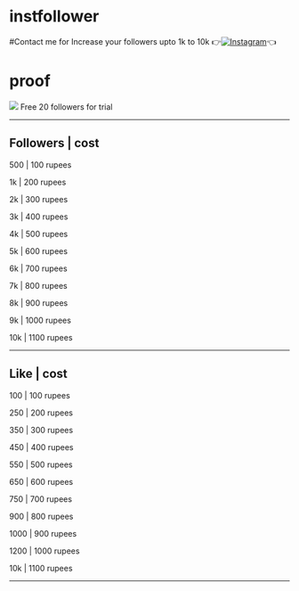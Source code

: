 # instfollower

#Contact me for 
Increase your followers upto 1k to 10k 
👉[![Instagram](https://img.shields.io/badge/INSTAGRAM-FOLLOW-red?style=for-the-badge&logo=instagram)](https://www.instagram.com/shubhamgosainn)👈
# proof 
![ ](https://raw.githubusercontent.com/ShuBhamg0sain/instfollower/main/resources/IMG_20210402_110329.jpg)
Free 20 followers for trial
_________________
Followers | cost
-----------------
500       | 100 rupees

1k        | 200 rupees

2k        | 300 rupees

3k        | 400 rupees

4k        | 500 rupees

5k        | 600 rupees

6k        | 700 rupees

7k        | 800 rupees

8k        | 900 rupees

9k        | 1000 rupees

10k       | 1100 rupees

-----------------

Like | cost
-----------------
100      | 100 rupees

250       | 200 rupees

350        | 300 rupees

450        | 400 rupees

550        | 500 rupees

650        | 600 rupees

750       | 700 rupees

900        | 800 rupees

1000       | 900 rupees

1200        | 1000 rupees

10k       | 1100 rupees

-----------------
